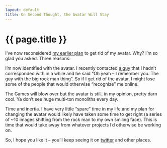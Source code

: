 ```yaml
---
layout: default
title: On Second Thought, the Avatar Will Stay
---
```

# {{ page.title }}
<p>I’ve now reconsidered <a href="http://johnb.github.io/2009/05/28/the-avatar-must-die"event_item">my earlier plan</a> to get rid of my avatar. Why? I’m so glad you asked. Three reasons:</p>
<p>I’m now identified with the avatar. I recently contacted <a title="Chris, AKA defunkt" href="http://github.com/defunkt">a guy</a> that I hadn’t corresponded with in a while and he said “Oh yeah – I remember you. The guy with the big rock man thing”. So if I get rid of the avatar, I might lose some of the people that would otherwise “recognize” me online.</p>
<p>The Games will blow over but the avatar is still, in my opinion, pretty darn cool. Ya don’t see huge multi-ton monoliths every day.</p>
<p>Time and inertia. I have very little “spare” time in my life and my plan for changing the avatar would likely have taken some time to get right (a series of ~10 images shifting from the rock man to my own smiling face). This is time that would take away from whatever projects I’d otherwise be working on.</p>
<p>So, I hope you like it – you’ll keep seeing it on <a href="http://twitter.com/JohnB">twitter</a> and other places.</p>
